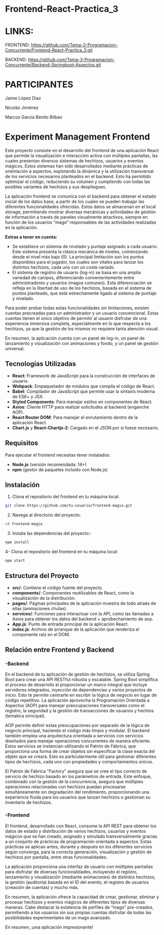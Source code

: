 # Frontend-React-Practica_3

# LINKS:

FRONTEND: https://github.com/Tema-3-Programacion-Concurrente/Frontend-React-Practica_3.git

BACKEND: https://github.com/Tema-3-Programacion-Concurrente/Backend-Springboot-Aspectos.git

# PARTICIPANTES

Jaime López Díaz

Nicolás Jiménez

Marcos García Benito Bilbao

# Experiment Management Frontend

Este proyecto consiste en el desarrollo del frontend de una aplicación React que permite la visualización e interacción activa con múltiples pantallas, las cuales presentan diversos sistemas de hechizos, usuarios y eventos mágicos. Estos sistemas han sido desarrollados mediante prácticas de orientación a aspectos, explotando la dinámica y la utilización transversal de los servicios necesarios planteados en el backend. Esto ha permitido optimizar el código, reduciendo su volumen y cumpliendo con todas las posibles variantes de hechizos y sus despliegues.

La aplicación frontend se comunica con el backend para obtener el estado inicial de los datos base, a partir de los cuales se pueden trabajar las diferentes funcionalidades ofrecidas. Estos datos se almacenan en el local storage, permitiendo mostrar diversas mecánicas y actividades de gestión de información a través de paneles visualmente atractivos, siempre en función de los usuarios “mago” responsables de las actividades realizadas en la aplicación.

**Extras a tener en cuenta:**

* Se establece un sistema de nivelado y puntaje asignado a cada usuario. Este sistema presenta la clásica mecánica de niveles, comenzando desde el nivel más bajo (0). La principal limitación son los puntos disponibles para el jugador, los cuales son vitales para lanzar los distintos hechizos, cada uno con un coste variado.
* El sistema de registro de usuario (log-in) se basa en una amplia variedad de campos, diferenciando convenientemente entre administradores y usuarios (magos comunes). Esta diferenciación se refleja en la libertad de uso de los hechizos, basada en el sistema de puntos planteado, que está estrechamente ligado al sistema de puntaje y nivelado.

Para poder probar todas estas funcionalidades sin limitaciones, existen cuentas precreadas para un administrador y un usuario convencional. Estas cuentas tienen el único objetivo de permitir al usuario disfrutar de una experiencia inmersiva completa, especialmente en lo que respecta a los hechizos, ya que la gestión de los mismos no requiere tanta atención visual.

En resumen, la aplicación cuenta con un panel de log-in, un panel de lanzamiento y visualización con animaciones y fondo, y un panel de gestión universal.

## Tecnologías Utilizadas

- **React**: Framework de JavaScript para la construcción de interfaces de usuario.
- **Webpack**: Empaquetador de módulos que compila el código de React.
- **Babel**: Compilador de JavaScript que permite usar la sintaxis moderna de ES6+ y JSX.
- **Styled Components**: Para manejar estilos en componentes de React.
- **Axios**: Cliente HTTP para realizar solicitudes al backend (enganche AOP).
- **React Router DOM**: Para manejar el enrutamiento dentro de la aplicación React.
- **Chart.js** y **React-Chartjs-2**: Cargado en el JSON por si fuese necesario.

## Requisitos

Para ejecutar el frontend necesitas tener instalados:

- **Node.js** (versión recomendada: 14+)
- **npm** (gestor de paquetes incluido con Node.js)

## Instalación

1. Clona el repositorio del frontend en tu máquina local:

```bash
git clone https://github.com/tu-usuario/frontend-magia.git
```

2. Navega al directorio del proyecto:

```bash
cd frontend-magia
```

3. Instala las dependencias del proyecto::

```bash
npm install
```

4- Clona el repositorio del frontend en tu máquina local:

```bash
npm start
```

## Estructura del Proyecto

- **src/**: Contiene el código fuente del proyecto.
- **components/**: Componentes reutilizables de React, como la visualización de la distribución.
- **pages/**: Páginas principales de la aplicación muestra de todo atraés de ellas (animaciones chulas).
- **services/**: Funciones para interactuar con la API, como las llamadas a Axios para obtener los datos del backend + aprobechamiento de aop.
- **App.js**: Punto de entrada principal de la aplicación React.
- **index.js**: Archivo de arranque de la aplicación que renderiza el componente raíz en el DOM.

## Relación entre Frontend y Backend

### -Backend

En el backend de tu aplicación de gestión de hechizos, se utiliza Spring Boot para crear una API RESTful robusta y escalable. Spring Boot simplifica el proceso de desarrollo al proporcionar un marco integral que incluye servidores integrados, inyección de dependencias y varios proyectos de inicio. Esto te permite centrarte en escribir la lógica de negocio en lugar de código repetitivo.
La aplicación aprovecha la Programación Orientada a Aspectos (AOP) para manejar preocupaciones transversales como el registro, la seguridad y la gestión de transacciones de usuarios y hechios (tematica orincipal).

AOP permite definir estas preocupaciones por separado de la lógica de negocio principal, haciendo el código más limpio y modular. El backend también emplea una arquitectura orientada a servicios con servicios diseñados para manejar operaciones concurrentes de manera eficiente. Estos servicios se instancian utilizando el Patrón de Fábrica, que proporciona una forma de crear objetos sin especificar la clase exacta del objeto que se creará. Esto es particularmente útil para gestionar diferentes tipos de hechizos, cada uno con propiedades y comportamientos únicos.

El Patrón de Fábrica "Factory" asegura que se cree el tipo correcto de servicio de hechizo basado en los parámetros de entrada. Este enfoque, combinado con la gestión de la concurrencia, asegura que múltiples operaciones relacionadas con hechizos puedan procesarse simultáneamente sin degradación del rendimiento, proporcionando una experiencia fluida para los usuarios que lanzan hechizos o gestionan su inventario de hechizos.

### -Frontend

El frontend, desarrollado con React, consume la API REST para obtener los datos de estado y distribución de varios hechizos, usuarios y eventos mágicos que se han creado, asignado y simulado transversalmente gracias a un conjunto de prácticas de programación orientada a aspectos. Estas prácticas se aplican antes, durante y después en los diferentes servicios según convenga, para la correcta generación, visualización y gestión de hechizos por pantalla, entre otras funcionalidades.

La aplicación proporciona una interfaz de usuario con múltiples pantallas para disfrutar de diversas funcionalidades, incluyendo el registro, lanzamiento y visualización (mediante animaciones) de distintos hechizos, la gestión (auditoría) basada en el ID del evento, el registro de usuarios (creación de cuentas) y mucho más.

En resumen, la aplicación ofrece la capacidad de crear, gestionar, eliminar y procesar hechizos y eventos mágicos de diferentes tipos de diversas maneras. Cabe destacar la existencia de perfiles de “mago” pre-creados, permitiendo a los usuarios sin sus propias cuentas disfrutar de todas las posibilidades experimentales de un mago avanzado.

En resumen, ¡una aplicación impresionante!
